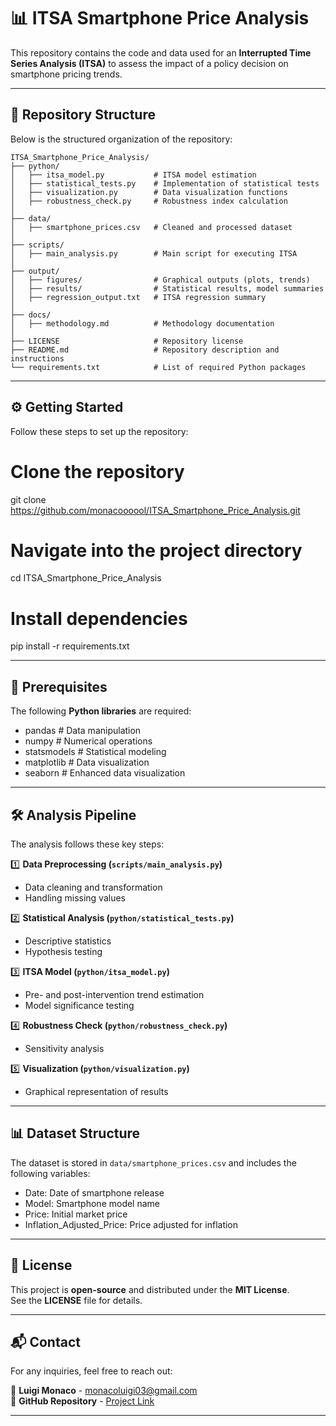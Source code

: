 # 📊 ITSA Smartphone Price Analysis

This repository contains the code and data used for an **Interrupted Time Series Analysis (ITSA)** to assess the impact of a policy decision on smartphone pricing trends.

---

## 📂 Repository Structure

Below is the structured organization of the repository:


```text
ITSA_Smartphone_Price_Analysis/
├── python/
│   ├── itsa_model.py           # ITSA model estimation
│   ├── statistical_tests.py    # Implementation of statistical tests
│   ├── visualization.py        # Data visualization functions
│   ├── robustness_check.py     # Robustness index calculation
│
├── data/
│   ├── smartphone_prices.csv   # Cleaned and processed dataset
│
├── scripts/
│   ├── main_analysis.py        # Main script for executing ITSA
│
├── output/
│   ├── figures/                # Graphical outputs (plots, trends)
│   ├── results/                # Statistical results, model summaries
│   ├── regression_output.txt   # ITSA regression summary
│
├── docs/
│   ├── methodology.md          # Methodology documentation
│
├── LICENSE                     # Repository license
├── README.md                   # Repository description and instructions
└── requirements.txt            # List of required Python packages
```
---

## ⚙️ Getting Started  

Follow these steps to set up the repository:

# Clone the repository
git clone https://github.com/monacoooool/ITSA_Smartphone_Price_Analysis.git

# Navigate into the project directory
cd ITSA_Smartphone_Price_Analysis

# Install dependencies
pip install -r requirements.txt

---

## 📌 Prerequisites  

The following **Python libraries** are required:

- pandas            # Data manipulation
- numpy             # Numerical operations
- statsmodels       # Statistical modeling
- matplotlib        # Data visualization
- seaborn           # Enhanced data visualization

---

## 🛠 Analysis Pipeline  

The analysis follows these key steps:

1️⃣ **Data Preprocessing (`scripts/main_analysis.py`)**  
   - Data cleaning and transformation  
   - Handling missing values  

2️⃣ **Statistical Analysis (`python/statistical_tests.py`)**  
   - Descriptive statistics  
   - Hypothesis testing  

3️⃣ **ITSA Model (`python/itsa_model.py`)**  
   - Pre- and post-intervention trend estimation  
   - Model significance testing  

4️⃣ **Robustness Check (`python/robustness_check.py`)**  
   - Sensitivity analysis  

5️⃣ **Visualization (`python/visualization.py`)**  
   - Graphical representation of results  

---

## 📊 Dataset Structure  

The dataset is stored in `data/smartphone_prices.csv` and includes the following variables:

- Date: Date of smartphone release
- Model: Smartphone model name
- Price: Initial market price
- Inflation_Adjusted_Price: Price adjusted for inflation

---

## 📄 License  

This project is **open-source** and distributed under the **MIT License**.  
See the **LICENSE** file for details.

---

## 📬 Contact  

For any inquiries, feel free to reach out:

📧 **Luigi Monaco** - monacoluigi03@gmail.com  
🔗 **GitHub Repository** - [Project Link](https://github.com/monacoooool/ITSA_Smartphone_Price_Analysis)

---
